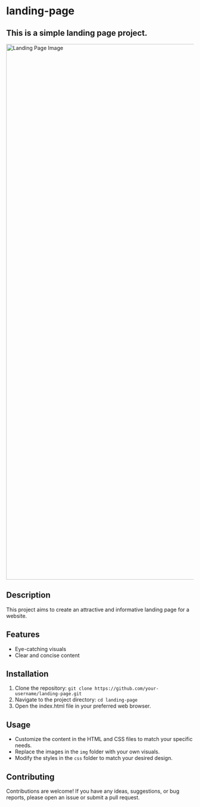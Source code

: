 # landing-page
## This is a simple landing page project.
<img width="1440" alt="Landing Page Image" src="https://github.com/atakanAslan1/landing-page/assets/107197019/4d84ecf0-2ed3-4343-8eb8-299ae9d328e2">



## Description

This project aims to create an attractive and informative landing page for a website.

## Features

- Eye-catching visuals
- Clear and concise content


## Installation

1. Clone the repository: `git clone https://github.com/your-username/landing-page.git`
2. Navigate to the project directory: `cd landing-page`
3. Open the index.html file in your preferred web browser.

## Usage

- Customize the content in the HTML and CSS files to match your specific needs.
- Replace the images in the `img` folder with your own visuals.
- Modify the styles in the `css` folder to match your desired design.

## Contributing

Contributions are welcome! If you have any ideas, suggestions, or bug reports, please open an issue or submit a pull request.
